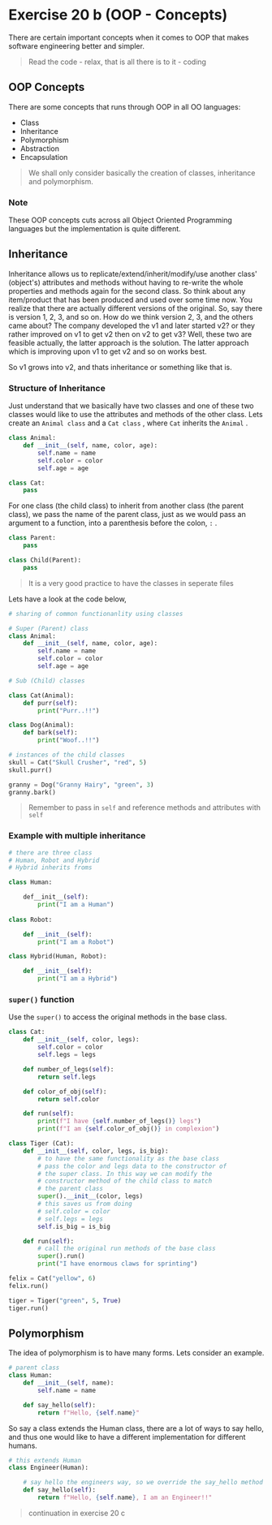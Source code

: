 # Exercise 20 b (OOP - Concepts)
There are certain important concepts when it comes to OOP that makes software engineering better and simpler.

> Read the code - relax, that is all there is to it - coding

## OOP Concepts

There are some concepts that runs through OOP in all OO languages:

* Class
* Inheritance
* Polymorphism
* Abstraction  
* Encapsulation

> We shall only consider basically the creation of classes, inheritance and polymorphism.

### Note

These OOP concepts cuts across all Object Oriented Programming languages but the implementation is quite different.

## Inheritance

Inheritance allows us to replicate/extend/inherit/modify/use another class' (object's) attributes and methods without having to re-write the whole properties and methods again for the second class. So think about any item/product that has been produced and used over some time now. You realize that there are actually different versions of the original. So, say there is version 1, 2, 3, and so on. How do we think version 2, 3, and the others came about? The company developed the v1 and later started v2? or they rather improved on v1 to get v2 then on v2 to get v3? Well, these two are feasible actually, the latter approach is the solution. The latter approach which is improving upon v1 to get v2 and so on works best.

So v1 grows into v2, and thats inheritance or something like that is.

### Structure of Inheritance

Just understand that we basically have two classes and one of these two classes would like to use the attributes and methods of the other class. Lets create an `Animal class` and a `Cat class` , where `Cat` inherits the `Animal` .

``` Python
class Animal:
	def __init__(self, name, color, age):
		self.name = name
		self.color = color
		self.age = age

class Cat:
	pass
```

For one class (the child class)  to inherit from another class (the parent class), we pass the name of the parent class, just as we would pass an argument to a function, into a parenthesis before the colon, `:` .

``` Python
class Parent:
	pass

class Child(Parent):
	pass
```

> It is a very good practice to have the classes in seperate files

Lets have a look at the code below, 

``` Python
# sharing of common functionanlity using classes

# Super (Parent) class
class Animal:
    def __init__(self, name, color, age):
        self.name = name
        self.color = color
        self.age = age

# Sub (Child) classes

class Cat(Animal):
    def purr(self):
        print("Purr..!!")

class Dog(Animal):
    def bark(self):
        print("Woof..!!")

# instances of the child classes
skull = Cat("Skull Crusher", "red", 5)
skull.purr()

granny = Dog("Granny Hairy", "green", 3)
granny.bark()
```

> Remember to pass in `self` and reference methods and attributes with `self` 

### Example with multiple inheritance

``` Python
# there are three class
# Human, Robot and Hybrid
# Hybrid inherits froms

class Human:

    def__init__(self):
        print("I am a Human")
        
class Robot:

    def __init__(self):
        print("I am a Robot")

class Hybrid(Human, Robot):

    def __init__(self):
        print("I am a Hybrid")
```

### `super()` function

Use the `super()` to access the original methods in the base class.

``` Python
class Cat:
    def __init__(self, color, legs):
        self.color = color
        self.legs = legs

    def number_of_legs(self):
        return self.legs

    def color_of_obj(self):
        return self.color

    def run(self):
        print(f"I have {self.number_of_legs()} legs")
        print(f"I am {self.color_of_obj()} in complexion")

class Tiger (Cat):
    def __init__(self, color, legs, is_big):
        # to have the same functionality as the base class
        # pass the color and legs data to the constructor of
        # the super class. In this way we can modify the 
        # constructor method of the child class to match 
        # the parent class
        super().__init__(color, legs)
        # this saves us from doing
        # self.color = color
        # self.legs = legs
        self.is_big = is_big

    def run(self):
        # call the original run methods of the base class
        super().run()
        print("I have enormous claws for sprinting")

felix = Cat("yellow", 6)
felix.run()

tiger = Tiger("green", 5, True)
tiger.run()
```

## Polymorphism

The idea of polymorphism is to have many forms. Lets consider an example.

``` Python
# parent class
class Human:
    def __init__(self, name):
        self.name = name

    def say_hello(self):
        return f"Hello, {self.name}"
```

So say a class extends the Human class, there are a lot of ways to say hello, and thus one would like to have a different implementation for different humans.

``` Python
# this extends Human
class Engineer(Human):

    # say hello the engineers way, so we override the say_hello method
    def say_hello(self):
        return f"Hello, {self.name}, I am an Engineer!!"

```
> continuation in exercise 20 c

